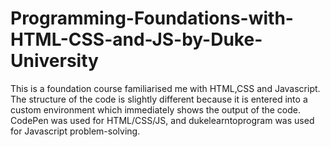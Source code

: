 # Programming-Foundations-with-HTML-CSS-and-JS-by-Duke-University

This is a foundation course familiarised me with HTML,CSS and Javascript.
The structure of the code is slightly different because it is entered into a custom environment which immediately shows the output of the code.
CodePen was used for HTML/CSS/JS,
and dukelearntoprogram was used for Javascript problem-solving. 
